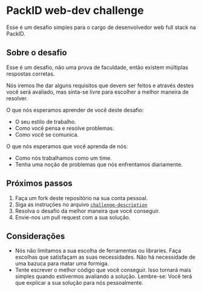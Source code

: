 # PackID web-dev challenge 

Esse é um desafio simples para o cargo de desenvolvedor web full stack na PackID.

## Sobre o desafio

Esse é um desafio, não uma prova de faculdade, então existem múltiplas respostas corretas.

Nós iremos lhe dar alguns requisitos que devem ser feitos e através destes você será avaliado, mas sinta-se livre para escolher a melhor maneira de resolver.

O que nós esperamos aprender de você deste desafio:

- O seu estilo de trabalho.
- Como você pensa e resolve problemas.
- Como você se comunica.

O que nós esperamos que você aprenda de nós:

- Como nós trabalhamos como um time.
- Tenha uma noção de problemas que nós enfrentamos diariamente.

## Próximos passos

1. Faça um fork deste repositório na sua conta pessoal.
2. Siga as instruções no arquivo [`challenge-description`](/challenge-description.md)
3. Resolva o desafio da melhor maneira que você conseguir.
4. Envie-nos um pull request com a sua solução.

## Considerações

- Nós não limitamos a sua escolha de ferramentas ou libraries. Faça escolhas que satisfaçam as suas necessidades. Não há necessidade de uma bazuca para matar uma formiga.
- Tente escrever o melhor código que você conseguir. Isso tornará mais simples quando estivermos avaliando a solução. Lembre-se: Você terá que explicar a sua solução para nós pessoalmente.